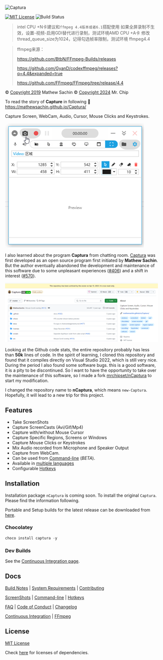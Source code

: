 ![Captura](https://mathewsachin.github.io/Captura/assets/Banner.png)

[![MIT License](https://img.shields.io/badge/license-MIT-blue.svg?style=flat-square)](LICENSE.md)
![Build Status](https://github.com/mrchipset/nCaptura/actions/workflows/build.yml/badge.svg)

> intel CPU +N卡建议和`ffmpeg 4.4版本或者6.1`搭配使用
> 如果全屏录制不生效，设置-视频-启用GDI替代进行录制，测试环境AMD CPU +A卡
> 修改thread_queue_size为1024，记得勾选帧率限制，测试环境 ffmpeg4.4

> ffmpeg来源：
> 
> https://github.com/BtbN/FFmpeg-Builds/releases
> 
> https://github.com/GyanD/codexffmpeg/releases?q=4.4&expanded=true
> 
> https://github.com/FFmpeg/FFmpeg/tree/release/4.4

&copy; [Copyright 2019](mathew/LICENSE_MathewSachin.md) Mathew Sachin
&copy; [Copyright 2024](LICENSE.md) Mr. Chip

To read the story of **Capture** in following
:link: <https://mathewsachin.github.io/Captura/>

Capture Screen, WebCam, Audio, Cursor, Mouse Clicks and Keystrokes.


![Captura](docs/Screenshots/Captura.png)


I also learned about the program **Captura** from chatting room. [Captura](https://github.com/MathewSachin/Captura) was first developed as an open source program first initiated by **Mathew Sachin**. But the author eventually abandoned the development and maintenance of this software due to some unpleasant experiences ([#406](https://github.com/MathewSachin/Captura/issues/405)) and a shift in interest ([#570](https://github.com/MathewSachin/Captura/issues/570)).

![Captura-Repository](docs/Screenshots/Captura_Github_Repo.png)


Looking at the Github code stats, the entire repository probably has less than **50k** lines of code. In the spirit of learning, I cloned this repository and found that it compiles directly on Visual Studio 2022, which is still very nice. During the period I also found some software bugs. this is a good software, it is a pity to be discontinued. So I want to have the opportunity to take over the maintenance of this software, so I made a fork [mrchipset/nCaptura](https://github.com/mrchipset/nCaptura) to start my modification.

I changed the repository name to **nCaptura**, which means `new-Captura`. Hopefully, it will lead to a new trip for this project.


## Features

- Take ScreenShots
- Capture ScreenCasts (Avi/Gif/Mp4)
- Capture with/without Mouse Cursor
- Capture Specific Regions, Screens or Windows
- Capture Mouse Clicks or Keystrokes
- Mix Audio recorded from Microphone and Speaker Output
- Capture from WebCam.
- Can be used from [Command-line](https://mathewsachin.github.io/Captura/cmdline) (*BETA*).
- Available in [multiple languages](https://mathewsachin.github.io/Captura/translation)
- Configurable [Hotkeys](https://mathewsachin.github.io/Captura/hotkeys)

## Installation
Installation package `nCaptura` is coming soon.
To install the original `Captura`. Please find the information following.

[latest]: https://github.com/MathewSachin/Captura/releases/latest

Portable and Setup builds for the latest release can be downloaded from [here][latest].

### Chocolatey

```powershell
choco install captura -y
```

### Dev Builds

See the [Continuous Integration page](docs/CI.md).

## Docs
[Build Notes](docs/Build.md) | [System Requirements](docs/System-Requirements.md) | [Contributing](CONTRIBUTING.md)

[ScreenShots](docs/Screenshots) | [Command-line](docs/Cmdline/README.md) | [Hotkeys](https://mathewsachin.github.io/Captura/hotkeys)

[FAQ](docs/FAQ.md) | [Code of Conduct](CODE_OF_CONDUCT.md) | [Changelog](docs/Changelogs/README.md)

[Continuous Integration](docs/CI.md) | [FFmpeg](docs/FFmpeg.md)

## License

[MIT License](LICENSE.md)

Check [here](licenses/) for licenses of dependencies.
